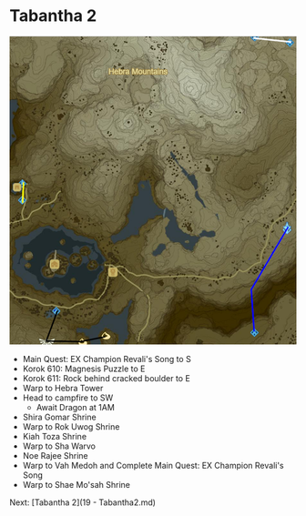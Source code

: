 # Tabantha 2

![Tabanatha6](images/Tabantha6.PNG)

* Main Quest: EX Champion Revali's Song to S
* Korok 610: Magnesis Puzzle to E
* Korok 611: Rock behind cracked boulder to E
* Warp to Hebra Tower
* Head to campfire to SW
  * Await Dragon at 1AM
* Shira Gomar Shrine
* Warp to Rok Uwog Shrine
* Kiah Toza Shrine
* Warp to Sha Warvo
* Noe Rajee Shrine
* Warp to Vah Medoh and Complete Main Quest: EX Champion Revali's Song
* Warp to Shae Mo'sah Shrine

Next: [Tabantha 2](19 - Tabantha2.md)
